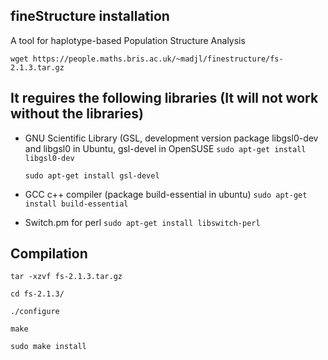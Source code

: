## fineStructure installation

A tool for haplotype-based Population Structure Analysis

`wget https://people.maths.bris.ac.uk/~madjl/finestructure/fs-2.1.3.tar.gz`

It reguires the following libraries (It will not work without the libraries)
---
- GNU Scientific Library (GSL, development version package libgsl0-dev and libgsl0 in Ubuntu, gsl-devel in OpenSUSE
	`sudo apt-get install libgsl0-dev`

	`sudo apt-get install gsl-devel`

- GCC c++ compiler (package build-essential in ubuntu)
	`sudo apt-get install build-essential`

- Switch.pm for perl 
	`sudo apt-get install libswitch-perl`

Compilation
----
	tar -xzvf fs-2.1.3.tar.gz

	cd fs-2.1.3/

	./configure

	make

	sudo make install

